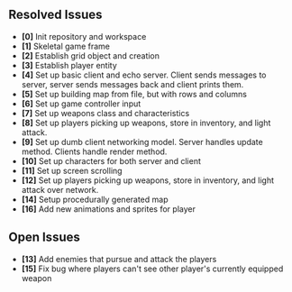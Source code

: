 ## Resolved Issues ##
- **[0]** Init repository and workspace
- **[1]** Skeletal game frame
- **[2]** Establish grid object and creation
- **[3]** Establish player entity
- **[4]** Set up basic client and echo server. Client sends messages to server, server sends messages back and client prints them.
- **[5]** Set up building map from file, but with rows and columns
- **[6]** Set up game controller input
- **[7]** Set up weapons class and characteristics
- **[8]** Set up players picking up weapons, store in inventory, and light attack.
- **[9]** Set up dumb client networking model. Server handles update method. Clients handle render method.
- **[10]** Set up characters for both server and client
- **[11]** Set up screen scrolling
- **[12]** Set up players picking up weapons, store in inventory, and light attack over network.
- **[14]** Setup procedurally generated map
- **[16]** Add new animations and sprites for player

## Open Issues

- **[13]** Add enemies that pursue and attack the players
- **[15]** Fix bug where players can't see other player's currently equipped weapon

